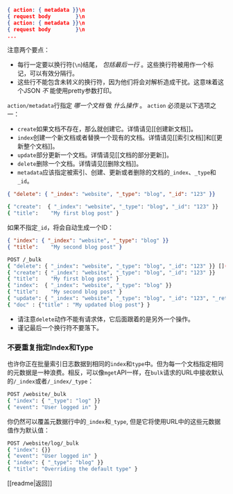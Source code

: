 ```json
{ action: { metadata }}\n
{ request body        }\n
{ action: { metadata }}\n
{ request body        }\n
...
```
注意两个要点：
- 每行一定要以换行符(`\n`)结尾， _包括最后一行_ 。这些换行符被用作一个标记，可以有效分隔行。
- 这些行不能包含未转义的换行符，因为他们将会对解析造成干扰。这意味着这个JSON _不_ 能使用pretty参数打印。

`action/metadata`行指定 _哪一个文档_ 做 _什么操作_ 。
`action` 必须是以下选项之一：
- `create`如果文档不存在，那么就创建它。详情请见[[创建新文档]]。
- `index`创建一个新文档或者替换一个现有的文档。详情请见[[索引文档]]和[[更新整个文档]]。
- `update`部分更新一个文档。详情请见[[文档的部分更新]]。
- `delete`删除一个文档。详情请见[[删除文档]]。
- `metadata`应该指定被索引、创建、更新或者删除的文档的`_index`、`_type`和`_id`。
```json
{ "delete": { "_index": "website", "_type": "blog", "_id": "123" }}
```
```bash
{ "create":  { "_index": "website", "_type": "blog", "_id": "123" }}
{ "title":    "My first blog post" }
```
如果不指定`_id`，将会自动生成一个ID：
```json
{ "index": { "_index": "website", "_type": "blog" }}
{ "title":    "My second blog post" }
```
```bash
POST /_bulk
{ "delete": { "_index": "website", "_type": "blog", "_id": "123" }} [](https://www.elastic.co/guide/cn/elasticsearch/guide/current/bulk.html#CO16-1)
{ "create": { "_index": "website", "_type": "blog", "_id": "123" }}
{ "title":    "My first blog post" }
{ "index":  { "_index": "website", "_type": "blog" }}
{ "title":    "My second blog post" }
{ "update": { "_index": "website", "_type": "blog", "_id": "123", "_retry_on_conflict" : 3} }
{ "doc" : {"title" : "My updated blog post"} }
```
- 请注意`delete`动作不能有请求体，它后面跟着的是另外一个操作。
- 谨记最后一个换行符不要落下。
### 不要重复指定Index和Type
也许你正在批量索引日志数据到相同的`index`和`type`中。但为每一个文档指定相同的元数据是一种浪费。相反，可以像`mget`API一样，在`bulk`请求的URL中接收默认的`/_index`或者`/_index/_type`：
```bash
POST /website/_bulk
{ "index": { "_type": "log" }}
{ "event": "User logged in" }
```
你仍然可以覆盖元数据行中的`_index`和`_type`, 但是它将使用URL中的这些元数据值作为默认值：
```bash
POST /website/log/_bulk
{ "index": {}}
{ "event": "User logged in" }
{ "index": { "_type": "blog" }}
{ "title": "Overriding the default type" }
```

[[readme|返回]]
